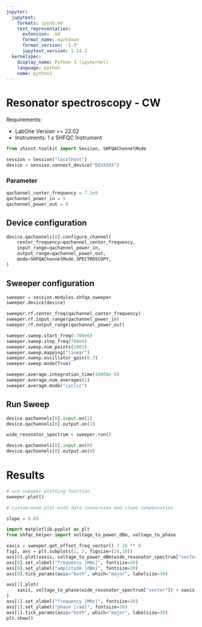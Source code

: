 ```yaml
---
jupyter:
  jupytext:
    formats: ipynb,md
    text_representation:
      extension: .md
      format_name: markdown
      format_version: '1.3'
      jupytext_version: 1.14.1
  kernelspec:
    display_name: Python 3 (ipykernel)
    language: python
    name: python3
---
```


<!-- #region -->
# Resonator spectroscopy - CW


Requirements:

* LabOne Version >= 22.02
* Instruments:
    1 x SHFQC Instrument
<!-- #endregion -->

```python
from zhinst.toolkit import Session, SHFQAChannelMode

session = Session("localhost")
device = session.connect_device("DEVXXXX")
```

### Parameter

```python
qachannel_center_frequency = 7.1e9
qachannel_power_in = 5
qachannel_power_out = 0
```

## Device configuration

```python
device.qachannels[0].configure_channel(
    center_frequency=qachannel_center_frequency,
    input_range=qachannel_power_in,
    output_range=qachannel_power_out,
    mode=SHFQAChannelMode.SPECTROSCOPY,
)
```

## Sweeper configuration

```python
sweeper = session.modules.shfqa_sweeper
sweeper.device(device)

sweeper.rf.center_freq(qachannel_center_frequency)
sweeper.rf.input_range(qachannel_power_in)
sweeper.rf.output_range(qachannel_power_out)

sweeper.sweep.start_freq(-700e6)
sweeper.sweep.stop_freq(700e6)
sweeper.sweep.num_points(1001)
sweeper.sweep.mapping("linear")
sweeper.sweep.oscillator_gain(0.7)
sweeper.sweep.mode(True)

sweeper.average.integration_time(10000e-6)
sweeper.average.num_averages(1)
sweeper.average.mode("cyclic")
```

## Run Sweep

```python
device.qachannels[0].input.on(1)
device.qachannels[0].output.on(1)

wide_resonator_spectrum = sweeper.run()

device.qachannels[0].input.on(0)
device.qachannels[0].output.on(0)
```

# Results

```python
# use sweeper plotting function
sweeper.plot()
```

```python
# custom-made plot with data conversion and slope compensation

slope = 0.03

import matplotlib.pyplot as plt
from shfqc_helper import voltage_to_power_dBm, voltage_to_phase

xaxis = sweeper.get_offset_freq_vector() / 10 ** 6
fig1, axs = plt.subplots(1, 2, figsize=(24,10))
axs[0].plot(xaxis, voltage_to_power_dBm(wide_resonator_spectrum["vector"]))
axs[0].set_xlabel("frequency [MHz]", fontsize=30)
axs[0].set_ylabel("amplitude [dBm]", fontsize=30)
axs[0].tick_params(axis="both", which="major", labelsize=30)

axs[1].plot(
    xaxis, voltage_to_phase(wide_resonator_spectrum["vector"]) + xaxis * slope
)
axs[1].set_xlabel("frequency [MHz]", fontsize=30)
axs[1].set_ylabel("phase [rad]", fontsize=30)
axs[1].tick_params(axis="both", which="major", labelsize=30)
plt.show()
```
